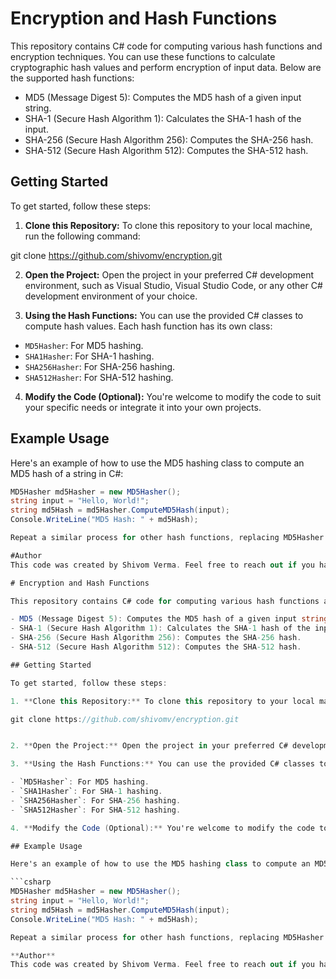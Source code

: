 # Encryption and Hash Functions

This repository contains C# code for computing various hash functions and encryption techniques. You can use these functions to calculate cryptographic hash values and perform encryption of input data. Below are the supported hash functions:

- MD5 (Message Digest 5): Computes the MD5 hash of a given input string.
- SHA-1 (Secure Hash Algorithm 1): Calculates the SHA-1 hash of the input.
- SHA-256 (Secure Hash Algorithm 256): Computes the SHA-256 hash.
- SHA-512 (Secure Hash Algorithm 512): Computes the SHA-512 hash.

## Getting Started

To get started, follow these steps:

1. **Clone this Repository:** To clone this repository to your local machine, run the following command:

git clone https://github.com/shivomv/encryption.git


2. **Open the Project:** Open the project in your preferred C# development environment, such as Visual Studio, Visual Studio Code, or any other C# development environment of your choice.

3. **Using the Hash Functions:** You can use the provided C# classes to compute hash values. Each hash function has its own class:

- `MD5Hasher`: For MD5 hashing.
- `SHA1Hasher`: For SHA-1 hashing.
- `SHA256Hasher`: For SHA-256 hashing.
- `SHA512Hasher`: For SHA-512 hashing.

4. **Modify the Code (Optional):** You're welcome to modify the code to suit your specific needs or integrate it into your own projects.

## Example Usage

Here's an example of how to use the MD5 hashing class to compute an MD5 hash of a string in C#:

```csharp
MD5Hasher md5Hasher = new MD5Hasher();
string input = "Hello, World!";
string md5Hash = md5Hasher.ComputeMD5Hash(input);
Console.WriteLine("MD5 Hash: " + md5Hash);

Repeat a similar process for other hash functions, replacing MD5Hasher with the appropriate class name.

#Author
This code was created by Shivom Verma. Feel free to reach out if you have any questions or suggestions.

# Encryption and Hash Functions

This repository contains C# code for computing various hash functions and encryption techniques. You can use these functions to calculate cryptographic hash values and perform encryption of input data. Below are the supported hash functions:

- MD5 (Message Digest 5): Computes the MD5 hash of a given input string.
- SHA-1 (Secure Hash Algorithm 1): Calculates the SHA-1 hash of the input.
- SHA-256 (Secure Hash Algorithm 256): Computes the SHA-256 hash.
- SHA-512 (Secure Hash Algorithm 512): Computes the SHA-512 hash.

## Getting Started

To get started, follow these steps:

1. **Clone this Repository:** To clone this repository to your local machine, run the following command:

git clone https://github.com/shivomv/encryption.git


2. **Open the Project:** Open the project in your preferred C# development environment, such as Visual Studio, Visual Studio Code, or any other C# development environment of your choice.

3. **Using the Hash Functions:** You can use the provided C# classes to compute hash values. Each hash function has its own class:

- `MD5Hasher`: For MD5 hashing.
- `SHA1Hasher`: For SHA-1 hashing.
- `SHA256Hasher`: For SHA-256 hashing.
- `SHA512Hasher`: For SHA-512 hashing.

4. **Modify the Code (Optional):** You're welcome to modify the code to suit your specific needs or integrate it into your own projects.

## Example Usage

Here's an example of how to use the MD5 hashing class to compute an MD5 hash of a string in C#:

```csharp
MD5Hasher md5Hasher = new MD5Hasher();
string input = "Hello, World!";
string md5Hash = md5Hasher.ComputeMD5Hash(input);
Console.WriteLine("MD5 Hash: " + md5Hash);

Repeat a similar process for other hash functions, replacing MD5Hasher with the appropriate class name.

**Author**
This code was created by Shivom Verma. Feel free to reach out if you have any questions or suggestions.
